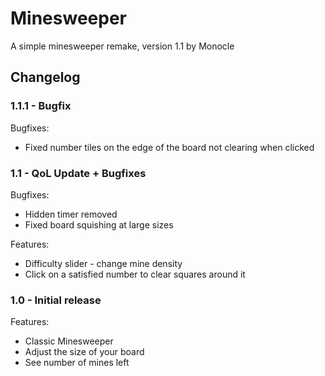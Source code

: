 # Minesweeper

A simple minesweeper remake, version 1.1 by Monocle

## Changelog

### 1.1.1 - Bugfix

Bugfixes:
- Fixed number tiles on the edge of the board not clearing when clicked

### 1.1 - QoL Update + Bugfixes

Bugfixes:
- Hidden timer removed
- Fixed board squishing at large sizes

Features:

- Difficulty slider - change mine density
- Click on a satisfied number to clear squares around it

### 1.0 - Initial release
Features:
- Classic Minesweeper
- Adjust the size of your board
- See number of mines left